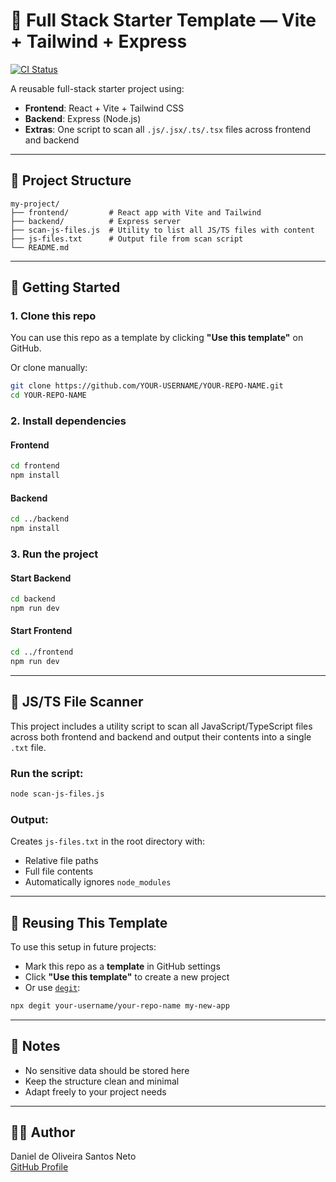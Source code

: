 # 🧱 Full Stack Starter Template — Vite + Tailwind + Express

[![CI Status](https://github.com/DanielnetoDotCom/blank-node-project/actions/workflows/ci.yml/badge.svg)](https://github.com/DanielnetoDotCom/blank-node-project/actions)

A reusable full-stack starter project using:

- **Frontend**: React + Vite + Tailwind CSS  
- **Backend**: Express (Node.js)  
- **Extras**: One script to scan all `.js/.jsx/.ts/.tsx` files across frontend and backend

---

## 📁 Project Structure

```
my-project/
├── frontend/         # React app with Vite and Tailwind
├── backend/          # Express server
├── scan-js-files.js  # Utility to list all JS/TS files with content
├── js-files.txt      # Output file from scan script
└── README.md
```

---

## 🚀 Getting Started

### 1. Clone this repo

You can use this repo as a template by clicking **"Use this template"** on GitHub.

Or clone manually:

```bash
git clone https://github.com/YOUR-USERNAME/YOUR-REPO-NAME.git
cd YOUR-REPO-NAME
```

### 2. Install dependencies

#### Frontend

```bash
cd frontend
npm install
```

#### Backend

```bash
cd ../backend
npm install
```

### 3. Run the project

#### Start Backend

```bash
cd backend
npm run dev
```

#### Start Frontend

```bash
cd ../frontend
npm run dev
```

---

## 🧪 JS/TS File Scanner

This project includes a utility script to scan all JavaScript/TypeScript files across both frontend and backend and output their contents into a single `.txt` file.

### Run the script:

```bash
node scan-js-files.js
```

### Output:

Creates `js-files.txt` in the root directory with:

- Relative file paths
- Full file contents
- Automatically ignores `node_modules`

---

## 🔄 Reusing This Template

To use this setup in future projects:

- Mark this repo as a **template** in GitHub settings
- Click **"Use this template"** to create a new project
- Or use [`degit`](https://github.com/Rich-Harris/degit):

```bash
npx degit your-username/your-repo-name my-new-app
```

---

## 📌 Notes

- No sensitive data should be stored here
- Keep the structure clean and minimal
- Adapt freely to your project needs

---

## 🧑‍💻 Author

Daniel de Oliveira Santos Neto  
[GitHub Profile](https://github.com/DanielnetoDotCom)
